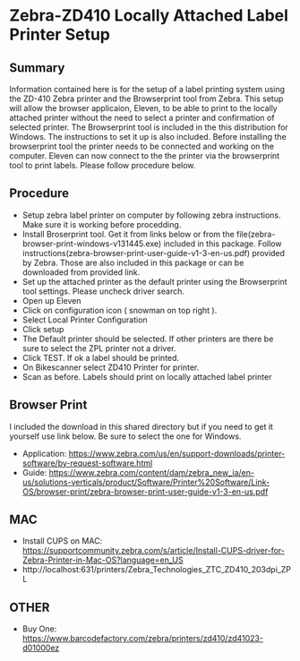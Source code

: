 #  Zebra-ZD410 Locally Attached Label Printer Setup 
  
## Summary
Information contained here is for the setup of a label printing system using the ZD-410 Zebra printer and the Browserprint tool from Zebra. This setup will allow the browser applicaion, Eleven, to be able to print to the locally attached printer without the need to select a printer and confirmation of selected printer. The Browserprint tool is included in the this distribution for Windows.  The instructions to set it up is also included. Before installing the browserprint tool the printer needs to be connected and working on the computer. Eleven can now connect to the the printer via the browserprint tool to print labels. Please follow procedure below.

## Procedure
   * Setup zebra label printer on computer by following zebra instructions. Make sure it is working before procedding.
   * Install Broserprint tool. Get it from links below or from the file(zebra-browser-print-windows-v131445.exe) included  in this package. Follow instructions(zebra-browser-print-user-guide-v1-3-en-us.pdf) provided by Zebra. Those are also included in this package or can be downloaded from provided link.
   * Set up the attached printer as the default printer using the Browserprint tool settings. Please uncheck driver search.
   * Open up Eleven
   * Click on configuration icon ( snowman on top right ).
   * Select Local Printer Configuration
   * Click setup
   * The Default printer should be selected. If other printers are there be sure to select the ZPL printer not a driver.
   * Click TEST. If ok a label should be printed.
   * On Bikescanner select ZD410 Printer for printer.
   * Scan as before. Labels should print on locally attached label printer

## Browser Print 
  I included the download in this shared directory but if you need to get it yourself use link below. Be sure to select the one for Windows.
  * Application: https://www.zebra.com/us/en/support-downloads/printer-software/by-request-software.html
  * Guide: https://www.zebra.com/content/dam/zebra_new_ia/en-us/solutions-verticals/product/Software/Printer%20Software/Link-OS/browser-print/zebra-browser-print-user-guide-v1-3-en-us.pdf

## MAC

  *  Install CUPS on MAC: https://supportcommunity.zebra.com/s/article/Install-CUPS-driver-for-Zebra-Printer-in-Mac-OS?language=en_US
  *  http://localhost:631/printers/Zebra_Technologies_ZTC_ZD410_203dpi_ZPL

## OTHER
  *  Buy One: https://www.barcodefactory.com/zebra/printers/zd410/zd41023-d01000ez
